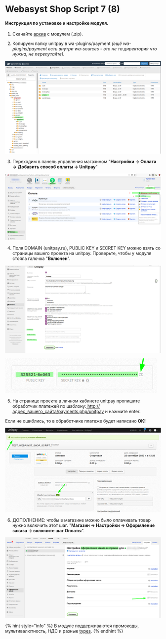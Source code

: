# Webasyst Shop Script 7 \(8\)

#### Инструкция по установке и настройке модуля.

1. Скачайте [архив](https://github.com/unitpay/shopscript-module/releases/tag/v2.1.0) с модулем \(.zip\).

2. Копируем папку unitpay в wa-plugins/payment _\(ещё wa-plugins/payment есть внутри wa-sources - это не та директория что нужна, не перепутайте\)._

![](../../.gitbook/assets/image4.png)

3. Переходим в панель управления магазином "**Настройки → Оплата → Добавить способ оплаты → Unitpay**"

![](../../.gitbook/assets/1321.png)

4. Поля DOMAIN \(unitpay.ru\), PUBLIC KEY и SECRET KEY можно взять со страницы вашего проекта на unitpay. Проверьте, чтобы у модуля стояла галочка "**Включен**".

![](../../.gitbook/assets/image5.png)

![](../../.gitbook/assets/12312.png)

5. На странице проекта в личном кабинете unitpay пропишите обработчик платежей по шаблону:[ http://адрес\_вашего\_сайта/payments.php/unitpay](http://xn--__-6kcbbakjfkd5c8cvaqht4h/payments.php/unitpay) и нажмите enter. 

Если не ошиблись, то в обработчике платеже будет написано **ОК!**

![](../../.gitbook/assets/214124.png)

6. ДОПОЛНЕНИЕ: чтобы в магазине можно было оплачивать товар нужно включить этот шаг. "**Магазин → Настройки → Оформление заказа → включите шаг Оплаты**".

![](../../.gitbook/assets/234234.png)

{% hint style="info" %}
В модуле поддерживаются промокоды, мультивалютность, НДС и разные [types](https://help.unitpay.ru/online-cash-register/receipt_parameters).
{% endhint %}


